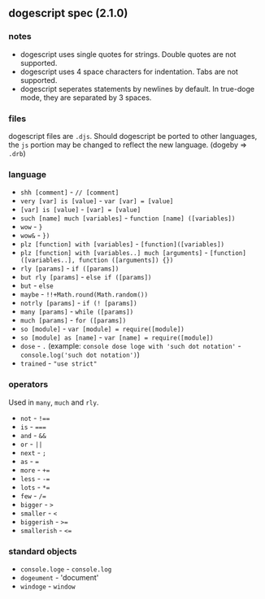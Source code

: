 ## dogescript spec (2.1.0)

### notes

* dogescript uses single quotes for strings. Double quotes are not supported.
* dogescript uses 4 space characters for indentation. Tabs are not supported.
* dogescript seperates statements by newlines by default. In true-doge mode, they are separated by 3 spaces.

### files

dogescript files are `.djs`. Should dogescript be ported to other languages, the `js` portion may be changed to reflect the new language. (dogeby => `.drb`)

### language

* `shh [comment]` - `// [comment]`
* `very [var] is [value]` - `var [var] = [value]`
* `[var] is [value]` - `[var] = [value]`
* `such [name] much [variables]` - `function [name] ([variables])`
* `wow` - `}`
* `wow&` - `})`
* `plz [function] with [variables]` - `[function]([variables])`
* `plz [function] with [variables..] much [arguments]` - `[function]([variables..], function ([arguments]) {})`
* `rly [params]` - `if ([params])`
* `but rly [params]` - `else if ([params])`
* `but` - `else`
* `maybe` - `!!+Math.round(Math.random())`
* `notrly [params]` - `if (! [params])`
* `many [params]` - `while ([params])`
* `much [params]` - `for ([params])`
* `so [module]` - `var [module] = require([module])`
* `so [module] as [name]` - `var [name] = require([module])`
* `dose` - `.` (example: `console dose loge with 'such dot notation'` - `console.log('such dot notation')`)
* `trained` - `"use strict"`

### operators

Used in `many`, `much` and `rly`.

* `not` - `!==`
* `is` - `===`
* `and` - `&&`
* `or` - `||`
* `next` - `; `
* `as` - `=`
* `more` - `+=`
* `less` - `-=`
* `lots` - `*=`
* `few` - `/=`
* `bigger` - `>`
* `smaller` - `<`
* `biggerish` - `>=`
* `smallerish` - `<=`

### standard objects

* `console.loge` - `console.log`
* `dogeument` - 'document'
* `windoge` - `window`
